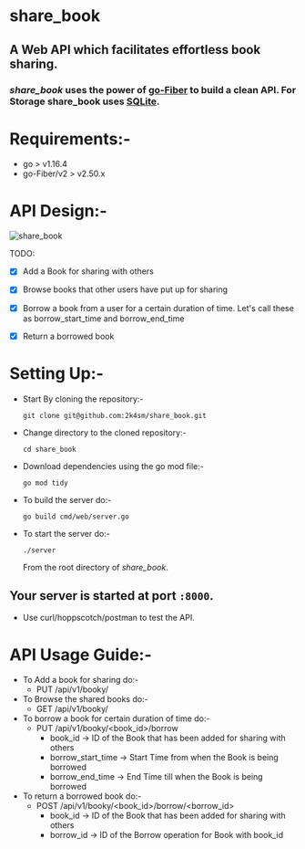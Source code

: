 # share_book

## A Web API which facilitates effortless book sharing.

### **_share_book_** uses the power of [go-Fiber](https://gofiber.io/) to build a clean API. For Storage share_book uses [SQLite](https://www.sqlite.org/index.html).

# Requirements:-
- go > v1.16.4
- go-Fiber/v2 > v2.50.x

# API Design:-
![share_book](https://github.com/2k4sm/share_book/assets/101013814/95428636-859e-4679-aa2c-95eb0abd0af1)

TODO:
- [x] Add a Book for sharing with others
- [x] Browse books that other users have put up for sharing
- [x] Borrow a book from a user for a certain duration of time. Let's call these as borrow_start_time and borrow_end_time
- [x] Return a borrowed book


# Setting Up:-
- Start By cloning the repository:-
  ```
  git clone git@github.com:2k4sm/share_book.git
  
  ```
- Change directory to the cloned repository:-
    ```
    cd share_book
    
    ```
- Download dependencies using the go mod file:-
  ```
  go mod tidy
  
  ```
- To build the server do:-
    ```
    go build cmd/web/server.go
    ```
- To start the server do:-
    ```
    ./server
    
    ```
    From the root directory of _share_book_.
## Your server is started at port `:8000`.
-  Use curl/hoppscotch/postman to test the API.

# API Usage Guide:-
- To Add a book for sharing do:-
  - PUT /api/v1/booky/
- To Browse the shared books do:-
  - GET /api/v1/booky/
- To borrow a book for certain duration of time do:-
  - PUT /api/v1/booky/<book_id>/borrow
    - book_id -> ID of the Book that has been added for sharing with others
    - borrow_start_time -> Start Time from when the Book is being borrowed
    - borrow_end_time -> End Time till when the Book is being borrowed
- To return a borrowed book do:-
    - POST /api/v1/booky/<book_id>/borrow/<borrow_id>
      - book_id -> ID of the Book that has been added for sharing with others
      - borrow_id -> ID of the Borrow operation for Book with book_id


